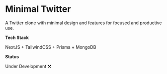 # Minimal Twitter

A Twitter clone with minimal design and features for focused and productive use. 


**Tech Stack**

NextJS + TailwindCSS + Prisma + MongoDB

**Status**

Under Development ⚒️